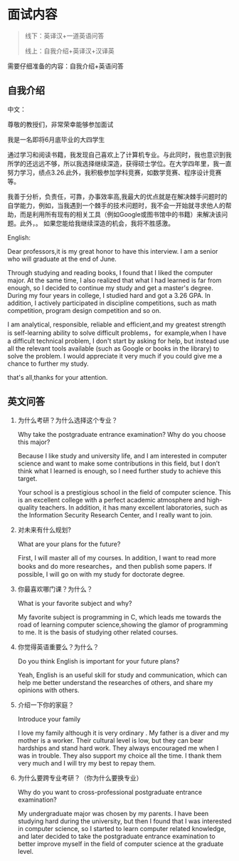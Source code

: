 # 面试内容

> 线下：英译汉+一道英语问答
>
> 线上：自我介绍+英译汉+汉译英

需要仔细准备的内容：自我介绍+英语问答

## 自我介绍

中文：

尊敬的教授们，非常荣幸能够参加面试

我是一名即将6月底毕业的大四学生

通过学习和阅读书籍，我发现自己喜欢上了计算机专业。与此同时，我也意识到我所学的还远远不够，所以我选择继续深造，获得硕士学位。在大学四年里，我一直努力学习，绩点3.26.此外，我积极参加学科竞赛，如数学竞赛、程序设计竞赛等。

我善于分析，负责任，可靠，办事效率高,我最大的优点就是在解决棘手问题时的自学能力，例如，当我遇到一个棘手的技术问题时，我不会一开始就寻求他人的帮助，而是利用所有现有的相关工具（例如Google或图书馆中的书籍）来解决该问题。此外，。 如果您能给我继续深造的机会，我将不胜感激。



English:

Dear professors,it is my great honor to have this interview. I am a senior who will graduate at the end of June.

Through studying and reading books, I found that I liked the computer major. At the same time, I also realized that what I had learned is far from enough, so I decided to continue my study and get a master's degree. During my four years in college, I studied hard and got a 3.26 GPA. In addition, I actively participated in discipline competitions, such as math competition, program design competition and so on. 

 I am analytical, responsible, reliable and efficient,and my greatest strength is self-learning ability to solve difficult problems，for example,when I have a difficult technical problem, I don't start by asking for help, but instead use all the relevant tools available (such as Google or books in the library) to solve the problem. I would appreciate it very much if you could give me a chance to further my study.

that's all,thanks for your attention.

## 英文问答

1. 为什么考研？为什么选择这个专业？ 
   

   Why take the postgraduate entrance examination? Why do you choose this major?

   Because I like study and university life, and I am interested in computer science and want to make some contributions in this field, but I don’t think what I learned is enough, so I need further study to achieve this target.

   Your school is a prestigious school in the field of computer science. This is an excellent college with a perfect academic atmosphere and high-quality teachers. In addition, it has many excellent laboratories, such as the Information Security Research Center, and I really want to join.

2. 对未来有什么规划?

   What are your plans for the future?

   First, I will master all of my courses. In addition, I want to read more books and do more researches，and then publish some papers. If possible, I will go on with my study for doctorate degree.

3. 你最喜欢哪门课？为什么？

   What is your favorite subject and why?

   My favorite subject is programming in C, which leads me towards the road of learning computer science,showing the glamor of programming to me. It is the basis of studying other related courses.

4. 你觉得英语重要么？为什么？

   Do you think English is important for your future plans?

   Yeah, English is an useful skill for study and communication, which can help me better understand the researches of others, and share my opinions with others.

5. 介绍一下你的家庭？

   Introduce your family

   I love my family although it is very ordinary . My father is a diver and my mother is a worker. Their cultural level is low, but they can bear hardships and stand hard work. They always encouraged me when I was in trouble. They also support my choice all the time. I thank them very much and I will try my best to repay them.

6. 为什么要跨专业考研？（你为什么要换专业）

   Why do you want to cross-professional postgraduate entrance examination?

   My undergraduate major was chosen by my parents. I have been studying hard during the university, but then I found that I was interested in computer science, so I started to learn computer related knowledge, and later decided to take the postgraduate entrance examination to better improve myself in the field of computer science at the graduate level.



